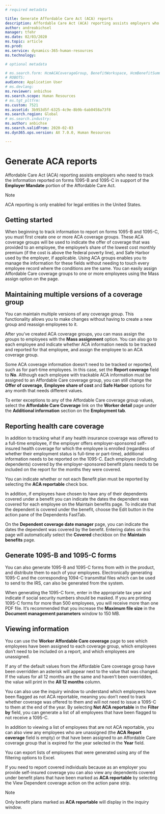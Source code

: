 ```yaml
---
# required metadata

title: Generate Affordable Care Act (ACA) reports
description: Affordable Care Act (ACA) reporting assists employers who need to track the information reported on forms 1095-B and 1095-C in support of the **Employer Mandate** portion of the Affordable Care Act.
author: andreabichsel
manager: tfehr
ms.date: 02/03/2020
ms.topic: article
ms.prod: 
ms.service: dynamics-365-human-resources
ms.technology: 

# optional metadata

# ms.search.form: HcmACACoverageGroup, BenefitWorkspace, HcmBenefitSummaryPart
# ROBOTS: 
audience: Application User
# ms.devlang: 
ms.reviewer: anbichse
ms.search.scope: Human Resources
# ms.tgt_pltfrm: 
ms.custom: 7521
ms.assetid: 3b953d5f-6325-4c9e-8b9b-6ab0458a73f8
ms.search.region: Global
# ms.search.industry: 
ms.author: anbichse
ms.search.validFrom: 2020-02-03
ms.dyn365.ops.version: AX 7.0.0, Human Resources

---
```


# Generate ACA reports

Affordable Care Act (ACA) reporting assists employers who need to track the information reported on forms 1095-B and 1095-C in support of the **Employer Mandate** portion of the Affordable Care Act.

> [!NOTE]
> ACA reporting is only enabled for legal entities in the United States.

## Getting started

When beginning to track information to report on forms 1095-B and 1095-C, you must first create one or more ACA coverage groups. These ACA coverage groups will be used to indicate the offer of coverage that was provided to an employee, the employee’s share of the lowest cost monthly premium (if the cost is above the federal poverty line), and Safe Harbor used by the employer, if applicable. Using ACA groups enables you to manage the information for these fields without needing to touch every employee record where the conditions are the same. You can easily assign Affordable Care coverage groups to one or more employees using the Mass assign option on the page.

## Maintaining multiple versions of a coverage group

You can maintain multiple versions of any coverage group. This functionality allows you to make changes without having to create a new group and reassign employees to it. 

After you’ve created ACA coverage groups, you can mass assign the groups to employees with the **Mass assignment** option. You can also go to each employee and indicate whether ACA information needs to be tracked and reported for that employee, and assign the employee to an ACA coverage group.

Some ACA coverage information doesn’t need to be tracked or reported, such as for part-time employees. In this case, set the **Report coverage** field to **No**. Although each employee with trackable ACA information must be assigned to an Affordable Care coverage group, you can still change the **Offer of coverage**, **Employee share of cost** and **Safe Harbor** options for any month that needs different values.

To enter exceptions to any of the Affordable Care coverage group values, select the **Affordable Care Coverage** link on the **Worker detail** page under the **Additional information** section on the **Employment tab**.

## Reporting health care coverage

In addition to tracking what if any health insurance coverage was offered to a full-time employee, if the employer offers employer-sponsored self-insured health coverage for which the employee is enrolled (regardless of whether their employment status is full-time or part-time), additional information needs to be reported on the 1095-C. Each employee (including dependents) covered by the employer-sponsored benefit plans needs to be included on the report for the months they were covered. 

You can indicate whether or not each Benefit plan must be reported by selecting the **ACA reportable** check box.

In addition, if employees have chosen to have any of their dependents covered under a benefit you can indicate the dates the dependent was covered for each employee on the Maintain benefits page. To indicate that the dependent is covered under the benefit, choose the Edit button in the action pane of the Dependents FastTab.

On the **Dependent coverage date manager** page, you can indicate the dates the dependent was covered by the benefit. Entering dates on this page will automatically select the **Covered** checkbox on the **Maintain benefits** page.

## Generate 1095-B and 1095-C forms

You can also generate 1095-B and 1095-C forms from with in the product, and distribute them to each of your employees. Electronically generating 1095-C and the corresponding 1094-C transmittal files which can be used to send to the IRS, can also be generated from the system.  

When generating the 1095-C form, enter in the appropriate tax year and indicate if social security numbers should be masked. If you are printing 1095-C forms for more than 500 employees, you will receive more than one PDF file. It’s recommended that you increase the **Maximum file size** in the **Document management parameters** window to 150 MB.

## Viewing information

You can use the **Worker Affordable Care coverage** page to see which employees have been assigned to each coverage group, which employees don’t need to be included on a report, and which employees are unassigned.

If any of the default values from the Affordable Care coverage group have been overridden an asterisk will appear next to the value that was changed. If the values for all 12 months are the same and haven’t been overridden, the value will print in the **All 12 months** column.

You can also use the inquiry window to understand which employees have been flagged as not ACA reportable, meaning you don’t need to track whether coverage was offered to them and will not need to issue a 1095-C to them at the end of the year. By selecting **Not ACA reportable** in the **Filter by** field, you can generate a list of all employees that have been flagged to not receive a 1095-C.

In addition to viewing a list of employees that are not ACA reportable, you can also view any employees who are unassigned (the **ACA Report coverage** field is empty) or that have been assigned to an Affordable Care coverage group that is expired for the year selected in the **Year** field.

You can export lists of employees that were generated using any of the filtering options to
Excel.

If you need to report covered individuals because as an employer you provide self-insured coverage you can also view any dependents covered under benefit plans that have been marked as **ACA reportable** by selecting the View Dependent coverage action on the action pane strip.

> [!NOTE]
> Only benefit plans marked as **ACA reportable** will display in the inquiry window.
